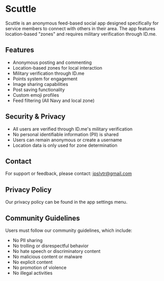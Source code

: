 # Scuttle

Scuttle is an anonymous feed-based social app designed specifically for service members to connect with others in their area. The app features location-based "zones" and requires military verification through ID.me.

## Features

- Anonymous posting and commenting
- Location-based zones for local interaction
- Military verification through ID.me
- Points system for engagement
- Image sharing capabilities
- Post saving functionality
- Custom emoji profiles
- Feed filtering (All Navy and local zone)

## Security & Privacy

- All users are verified through ID.me's military verification
- No personal identifiable information (PII) is shared
- Users can remain anonymous or create a username
- Location data is only used for zone determination

## Contact

For support or feedback, please contact: jpslvtr@gmail.com

## Privacy Policy

Our privacy policy can be found in the app settings menu.

## Community Guidelines

Users must follow our community guidelines, which include:
- No PII sharing
- No trolling or disrespectful behavior
- No hate speech or discriminatory content
- No malicious content or malware
- No explicit content
- No promotion of violence
- No illegal activities